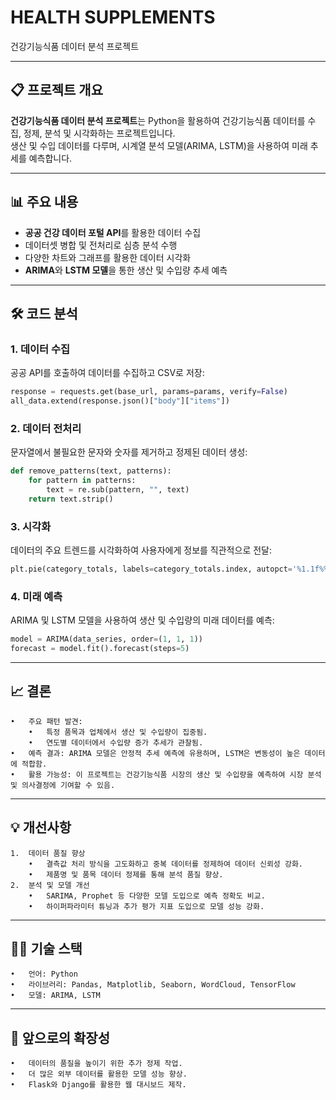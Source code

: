 # HEALTH SUPPLEMENTS

건강기능식품 데이터 분석 프로젝트

---

## 📋 프로젝트 개요

**건강기능식품 데이터 분석 프로젝트**는 Python을 활용하여 건강기능식품 데이터를 수집, 정제, 분석 및 시각화하는 프로젝트입니다.  
생산 및 수입 데이터를 다루며, 시계열 분석 모델(ARIMA, LSTM)을 사용하여 미래 추세를 예측합니다.

---

## 📊 주요 내용

- **공공 건강 데이터 포털 API**를 활용한 데이터 수집
- 데이터셋 병합 및 전처리로 심층 분석 수행
- 다양한 차트와 그래프를 활용한 데이터 시각화
- **ARIMA**와 **LSTM 모델**을 통한 생산 및 수입량 추세 예측

---

## 🛠️ 코드 분석

### 1. 데이터 수집
공공 API를 호출하여 데이터를 수집하고 CSV로 저장:
```python
response = requests.get(base_url, params=params, verify=False)
all_data.extend(response.json()["body"]["items"])
```

### 2.	데이터 전처리
문자열에서 불필요한 문자와 숫자를 제거하고 정제된 데이터 생성:
```python
def remove_patterns(text, patterns):
    for pattern in patterns:
        text = re.sub(pattern, "", text)
    return text.strip()
```

### 3.	시각화
데이터의 주요 트렌드를 시각화하여 사용자에게 정보를 직관적으로 전달:
```python
plt.pie(category_totals, labels=category_totals.index, autopct='%1.1f%%')
```

### 4. 미래 예측
ARIMA 및 LSTM 모델을 사용하여 생산 및 수입량의 미래 데이터를 예측:
```python
model = ARIMA(data_series, order=(1, 1, 1))
forecast = model.fit().forecast(steps=5)
```

---

##  📈 결론

	•	주요 패턴 발견:
		•	특정 품목과 업체에서 생산 및 수입량이 집중됨.
		•	연도별 데이터에서 수입량 증가 추세가 관찰됨.
	•	예측 결과: ARIMA 모델은 안정적 추세 예측에 유용하며, LSTM은 변동성이 높은 데이터에 적합함.
	•	활용 가능성: 이 프로젝트는 건강기능식품 시장의 생산 및 수입량을 예측하여 시장 분석 및 의사결정에 기여할 수 있음.

---

## 💡 개선사항

	1.	데이터 품질 향상
		•	결측값 처리 방식을 고도화하고 중복 데이터를 정제하여 데이터 신뢰성 강화.
		•	제품명 및 품목 데이터 정제를 통해 분석 품질 향상.
	2.	분석 및 모델 개선
		•	SARIMA, Prophet 등 다양한 모델 도입으로 예측 정확도 비교.
		•	하이퍼파라미터 튜닝과 추가 평가 지표 도입으로 모델 성능 강화.

---

## 🧑‍💻 기술 스택

	•	언어: Python
	•	라이브러리: Pandas, Matplotlib, Seaborn, WordCloud, TensorFlow
	•	모델: ARIMA, LSTM

---

## 📌 앞으로의 확장성

	•	데이터의 품질을 높이기 위한 추가 정제 작업.
	•	더 많은 외부 데이터를 활용한 모델 성능 향상.
	•	Flask와 Django를 활용한 웹 대시보드 제작.
